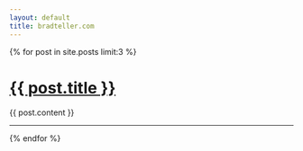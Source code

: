 ```yaml
---
layout: default
title: bradteller.com
---
```


{% for post in site.posts limit:3 %}
  <div class="post">
    <h1><a href="{{ BASE_PATH }}{{ post.url }}" class="plain">{{ post.title }}</a></h1>
    {{ post.content }}
  </div>
  <hr />
{% endfor %}